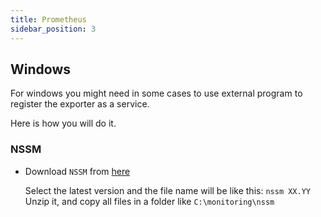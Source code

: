 ```yaml
---
title: Prometheus
sidebar_position: 3
---
```


## Windows

For windows you might need in some cases to use external program to register the exporter as a service.

Here is how you will do it.

### NSSM

- Download `NSSM` from [here](https://nssm.cc/download)

  Select the latest version and the file name will be like this: `nssm XX.YY`
  Unzip it, and copy all files in a folder like `C:\monitoring\nssm`
